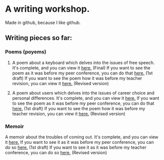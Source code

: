 # A writing workshop.

Made in github, because I like github.

## Writing pieces so far:

### Poems (poyems)

1. A poem about a keyboard which delves into the issues of free speech. It's complete, and you can view it [here.](https://github.com/thecakeisalie25/writing-workshop/blob/master/keyboard-poem.txt) (Final) If you want to see the poem as it was before my peer conference, you can do that [here.](https://github.com/thecakeisalie25/writing-workshop/blob/493ff302ce2e597ee898698ca31b53a3cb9399c8/keyboard-poem.txt) (1st draft) If you want to see the poem how it was before my teacher revision, you can view it [here.](https://github.com/thecakeisalie25/writing-workshop/blob/dcb1b05ee75ba5d5f1c390363d6fe9a77b523259/keyboard-poem.txt) (Revised version)

2. A poem about users which delves into the issues of career choice and personal differences. It's complete, and you can view it [here.](https://github.com/thecakeisalie25/writing-workshop/blob/master/users-poem.txt) If you want to see the poem as it was before my peer conference, you can do that [here.](https://github.com/thecakeisalie25/writing-workshop/blob/9ae5546c259078d8598b3af0f87a5f2e3d864874/users-poem.txt) (1st draft) If you want to see the poem how it was before my teacher revision, you can view it [here.](https://github.com/thecakeisalie25/writing-workshop/blob/4d69df9fe171fc317a83e97a890c83f729551387/users-poem.txt) (Revised version)

### Memoir

A memoir about the troubles of coming out. It's complete, and you can view it [here.](https://thecakeisalie25.github.io/writing-workshop/memoir/) If you want to see it as it was before my peer conference, you can do so [here.](https://github.com/thecakeisalie25/writing-workshop/blob/55738f6ce4e531e7dc2c52039957f75a6c34658c/memoir.md) (1st draft) If you want to see it as it was before my teacher conference, you can do so [here.](https://github.com/thecakeisalie25/writing-workshop/blob/4f63ae9d5e65e82733a0898abf3a76893d4a76fe/memoir.md) (Revised version)